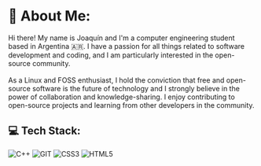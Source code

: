 # 💫 About Me:
Hi there! My name is Joaquín and I'm a computer engineering student based in Argentina 🇦🇷. I have a passion for all things related to software development and coding, and I am particularly interested in the open-source community.<br><br>As a Linux and FOSS enthusiast, I hold the conviction that free and open-source software is the future of technology and I strongly believe in the power of collaboration and knowledge-sharing. I enjoy contributing to open-source projects and learning from other developers in the community.

## 💻 Tech Stack:
![C++](https://img.shields.io/badge/c++-%2300599C.svg?style=for-the-badge&logo=c%2B%2B&logoColor=white) ![GIT](https://img.shields.io/badge/git-%23F15133.svg?style=for-the-badge&logo=git&logoColor=white) ![CSS3](https://img.shields.io/badge/css3-%231572B6.svg?style=for-the-badge&logo=css3&logoColor=white) ![HTML5](https://img.shields.io/badge/html5-%23E34F26.svg?style=for-the-badge&logo=html5&logoColor=white)
